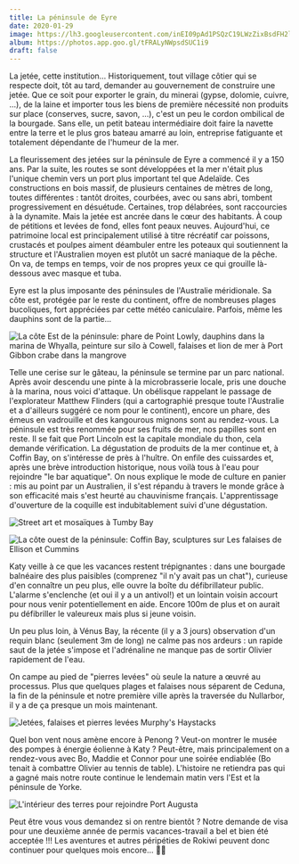 ```yaml
---
title: La péninsule de Eyre
date: 2020-01-29
image: https://lh3.googleusercontent.com/inEI09pAd1PSQzC19LWzZixBsdFH2lWNSAiejLJ1fRGG15kOt6mEN8t7wFsoCyZw166904RGAI6LunUp1DCBueb0zYw9OMAPln5uIFW2BqsCxA-_BxjR2-fxqDg8kon9awk8XmEe3Ks
album: https://photos.app.goo.gl/tFRALyNWpsdSUC1i9
draft: false
---
```


La jetée, cette institution... Historiquement, tout village côtier qui se respecte doit, tôt au tard, demander au gouvernement de construire une jetée. Que ce soit pour exporter le grain, du minerai (gypse, dolomie, cuivre, ...), de la laine et importer tous les biens de première nécessité non produits sur place (conserves, sucre, savon, ...), c'est un peu le cordon ombilical de la bourgade. Sans elle, un petit bateau intermédiaire doit faire la navette entre la terre et le plus gros bateau amarré au loin, entreprise fatiguante et totalement dépendante de l'humeur de la mer.

La fleurissement des jetées sur la péninsule de Eyre a commencé il y a 150 ans. Par la suite, les routes se sont développées et la mer n'était plus l'unique chemin vers un port plus important tel que Adelaïde.  Ces constructions en bois massif, de plusieurs centaines de mètres de long, toutes différentes : tantôt droites, courbées, avec ou sans abri, tombent progressivement en désuétude. Certaines, trop délabrées, sont raccourcies à la dynamite. Mais la jetée est ancrée dans le cœur des habitants. À coup de pétitions et levées de fond, elles font peaux neuves. Aujourd'hui, ce patrimoine local est principalement utilisé à titre récréatif car poissons, crustacés et poulpes aiment déambuler entre les poteaux qui soutiennent la structure et l'Australien moyen est plutôt un sacré maniaque de la pêche. On va, de temps en temps, voir de nos propres yeux ce qui grouille là-dessous avec masque et tuba.

Eyre est la plus imposante des péninsules de l'Australie méridionale. Sa côte est, protégée par le reste du continent, offre de nombreuses plages bucoliques, fort appréciées par cette météo caniculaire. Parfois, même les dauphins sont de la partie...

![La côte Est de la péninsule: phare de Point Lowly, dauphins dans la marina de Whyalla, peinture sur silo à Cowell, falaises et lion de mer à Port Gibbon crabe dans la mangrove](https://lh3.googleusercontent.com/m96POApusSvSqS1grPIpBGDi_gePHeGfCc8Ppjqx9jr4gKB42sDlp9BnKAV3WCxX9BdL8y3ONfzsOZgqWAm7g44XcemYcFXVk2EiqrHS2WPBLqlUqw9VOenBLRmeVQ7SWI7sjlcIIAM)

Telle une cerise sur le gâteau, la péninsule se termine par un parc national. Après avoir descendu une pinte à la microbrasserie locale, pris une douche à la marina, nous voici d'attaque. Un obélisque rappelant le passage de l'explorateur Matthew Flinders (qui a cartographié presque toute l'Australie et a d'ailleurs suggéré ce nom pour le continent), encore un phare, des émeus en vadrouille et des kangourous mignons sont au rendez-vous. La péninsule est très renommée pour ses fruits de mer, nos papilles sont en reste. Il se fait que Port Lincoln est la capitale mondiale du thon, cela demande vérification. La dégustation de produits de la mer continue et, à Coffin Bay, on s'intéresse de près à l'huître. On enfile des cuissardes et, après une brève introduction historique, nous voilà tous à l'eau pour rejoindre "le bar aquatique". On nous explique le mode de culture en panier : mis au point par un Australien, il s'est répandu à travers le monde grâce à son efficacité mais s'est heurté au chauvinisme français. L'apprentissage d'ouverture de la coquille est indubitablement suivi d'une dégustation.

![Street art et mosaïques à Tumby Bay](https://lh3.googleusercontent.com/_zSptMeHZu8t7_YQoAUoQNUHRa2I5xELqBfYpoMFo6NZb774TF-e5d_15BxwZiiOsGQyZbamlZxunIVqQezgO2WKllNrMAFKH4v23zdtomp7g6WzPaIzUaXDAvjXtx-ovtG1DFPUCEQ)

![La côte ouest de la péninsule: Coffin Bay, sculptures sur Les falaises de Ellison et Cummins](https://lh3.googleusercontent.com/oVHOsLvX5jQht-F4Voo6TU5-IWcemXKXBj2l_aPzqAHCgwzIOxy2z3PyNMz-xA6-LX56Z7wHJI6cHzfstEL31q_M2c8vwuOkPjKg15a0TicZ9iAQ1WDqvcrjygWvMjT4Fwf1CuwGrXU)

Katy veille à ce que les vacances restent trépignantes : dans une bourgade balnéaire des plus paisibles (comprenez "il n'y avait pas un chat"), curieuse d'en connaître un peu plus, elle ouvre la boîte du défibrillateur public. L'alarme s'enclenche (et oui il y a un antivol!) et un lointain voisin accourt pour nous venir potentiellement en aide. Encore 100m de plus et on aurait pu défibriller le valeureux mais plus si jeune voisin. 

Un peu plus loin, à Vénus Bay, la récente (il y a 3 jours) observation d'un requin blanc (seulement 3m de long) ne calme pas nos ardeurs :  un rapide saut de la jetée s'impose et l'adrénaline ne manque pas de sortir Olivier rapidement de l'eau.

On campe au pied de "pierres levées" où seule la nature a œuvré au processus. Plus que quelques plages et falaises nous séparent de Ceduna, la fin de la péninsule et notre première ville après la traversée du Nullarbor, il y a de ça presque un mois maintenant.

![Jetées, falaises et pierres levées Murphy's Haystacks](https://lh3.googleusercontent.com/GHRun_weFuP0ip78ciq7yliSMPp4pw1YSTIL8bzKprs1mh1_4RUK2nkZMlrGSK1y7wr0BXIHkpw2Jo8sySdpUj0djsI65hJdJStMt21cLdZxssscy0jJHAOQ9YkNIjhf2Zm-HpzKD8I)

Quel bon vent nous amène encore à Penong ? Veut-on montrer le musée des pompes à énergie éolienne à Katy ? Peut-être, mais principalement on a rendez-vous avec Bo, Maddie et Connor pour une soirée endiablée (Bo tenait à combattre Olivier au tennis de table). L'histoire ne retiendra pas qui a gagné mais notre route continue le lendemain matin vers l'Est et la péninsule de Yorke.

![L'intérieur des terres pour rejoindre Port Augusta](https://lh3.googleusercontent.com/SLzIJFgdZhNUGQn1-T1vzDrS9w0pnHtR44neMS2kyqMDB9PDVyd47P2oZGkxjQGSubobn4KCw7Y8Ud7ApuHRIoGHvXQdRCYChqBFIEvYjPH9Z8LAlMrRvd8OTdgD_0ARgC8nXUdL3UM)

Peut être vous vous demandez si on rentre bientôt ? Notre demande de visa pour une deuxième année de permis vacances-travail a bel et bien été acceptée !!! Les aventures et autres péripéties de Rokiwi peuvent donc continuer pour quelques mois encore... 🥳🥳
